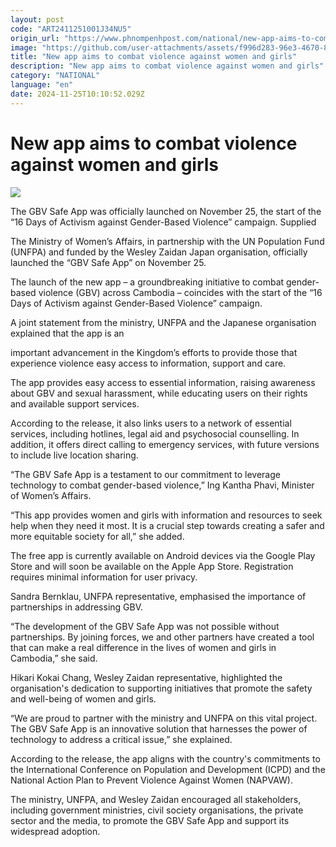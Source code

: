 ```yaml
---
layout: post
code: "ART2411251001J34NU5"
origin_url: "https://www.phnompenhpost.com/national/new-app-aims-to-combat-violence-against-women-and-girls"
image: "https://github.com/user-attachments/assets/f996d283-96e3-4670-879e-0c306de9da5e"
title: "New app aims to combat violence against women and girls"
description: "​​New app aims to combat violence against women and girls​"
category: "NATIONAL"
language: "en"
date: 2024-11-25T10:10:52.029Z
---
```


# New app aims to combat violence against women and girls

![](https://github.com/user-attachments/assets/61d8232a-8e9b-4086-9da7-48fa598e81c0)

The GBV Safe App was officially launched on November 25, the start of the “16 Days of Activism against Gender-Based Violence” campaign. Supplied

The Ministry of Women’s Affairs, in partnership with the UN Population Fund (UNFPA) and funded by the Wesley Zaidan Japan organisation, officially launched the “GBV Safe App” on November 25.

The launch of the new app – a groundbreaking initiative to combat gender-based violence (GBV) across Cambodia – coincides with the start of the “16 Days of Activism against Gender-Based Violence” campaign.

A joint statement from the ministry, UNFPA and the Japanese organisation explained that the app is an 

important advancement in the Kingdom’s efforts to provide those that experience violence easy access to information, support and care. 

The app provides easy access to essential information, raising awareness about GBV and sexual harassment, while educating users on their rights and available support services.

According to the release, it also links users to a network of essential services, including hotlines, legal aid and psychosocial counselling. In addition, it offers direct calling to emergency services, with future versions to include live location sharing.

“The GBV Safe App is a testament to our commitment to leverage technology to combat gender-based violence,” Ing Kantha Phavi, Minister of Women’s Affairs.

“This app provides women and girls with information and resources to seek help when they need it most. It is a crucial step towards creating a safer and more equitable society for all,” she added.

The free app is currently available on Android devices via the Google Play Store and will soon be available on the Apple App Store. Registration requires minimal information for user privacy.

Sandra Bernklau, UNFPA representative, emphasised the importance of partnerships in addressing GBV.

“The development of the GBV Safe App was not possible without partnerships. By joining forces, we and other partners have created a tool that can make a real difference in the lives of women and girls in Cambodia,” she said.

Hikari Kokai Chang, Wesley Zaidan representative, highlighted the organisation's dedication to supporting initiatives that promote the safety and well-being of women and girls. 

“We are proud to partner with the ministry and UNFPA on this vital project. The GBV Safe App is an innovative solution that harnesses the power of technology to address a critical issue,” she explained.

According to the release, the app aligns with the country's commitments to the International Conference on Population and Development (ICPD) and the National Action Plan to Prevent Violence Against Women (NAPVAW). 

The ministry, UNFPA, and Wesley Zaidan encouraged all stakeholders, including government ministries, civil society organisations, the private sector and the media, to promote the GBV Safe App and support its widespread adoption.
